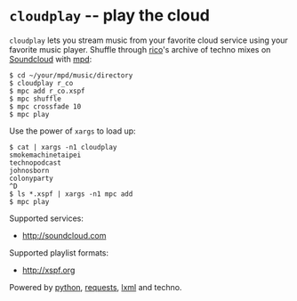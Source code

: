 # `cloudplay` -- play the cloud

`cloudplay` lets you stream music from your favorite cloud service using your
favorite music player. Shuffle through [rico](http://soundcloud.com/r_co)'s
archive of techno mixes on [Soundcloud](http://soundcloud.com) with
[mpd](http://musicpd.org/):

    $ cd ~/your/mpd/music/directory
    $ cloudplay r_co
    $ mpc add r_co.xspf
    $ mpc shuffle
    $ mpc crossfade 10
    $ mpc play

Use the power of `xargs` to load up:

    $ cat | xargs -n1 cloudplay
    smokemachinetaipei
    technopodcast
    johnosborn
    colonyparty
    ^D
    $ ls *.xspf | xargs -n1 mpc add
    $ mpc play

Supported services:

* <http://soundcloud.com>

Supported playlist formats:

* <http://xspf.org>

Powered by [python](http://python.org), [requests](http://python-requests.org),
[lxml](http://lxml.de) and techno.
